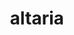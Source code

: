 ---
id: 334
title: altaria
types: [dragon,flying]
image: https://raw.githubusercontent.com/PokeAPI/sprites/master/sprites/pokemon/334.png
---